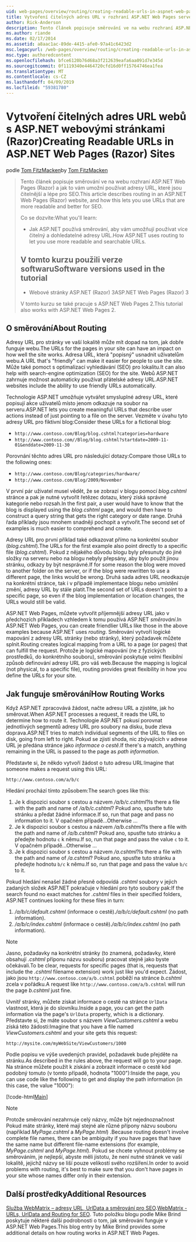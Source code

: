 ```yaml
---
uid: web-pages/overview/routing/creating-readable-urls-in-aspnet-web-pages-sites
title: Vytvoření čitelných adres URL v rozhraní ASP.NET Web Pages servery (Razor) | Dokumentace Microsoftu
author: Rick-Anderson
description: Tento článek popisuje směrování ve na webu rozhraní ASP.NET Web Pages (Razor) a jak to vám umožní používat adresy URL, které jsou čitelnější a lépe pro SEO. Co budete...
ms.author: riande
ms.date: 02/17/2014
ms.assetid: a8aac1ac-89de-4415-afe0-97a41c6423d2
msc.legacyurl: /web-pages/overview/routing/creating-readable-urls-in-aspnet-web-pages-sites
msc.type: authoredcontent
ms.openlocfilehash: bfce6120b76d68a3f212639eafa6aa091d7e345d
ms.sourcegitcommit: 0f1119340e4464720cfd16d0ff15764746ea1fea
ms.translationtype: MT
ms.contentlocale: cs-CZ
ms.lasthandoff: 04/09/2019
ms.locfileid: "59381780"
---
```

# <a name="creating-readable-urls-in-aspnet-web-pages-razor-sites"></a><span data-ttu-id="5c1f0-104">Vytvoření čitelných adres URL webů s ASP.NET webovými stránkami (Razor)</span><span class="sxs-lookup"><span data-stu-id="5c1f0-104">Creating Readable URLs in ASP.NET Web Pages (Razor) Sites</span></span>

<span data-ttu-id="5c1f0-105">podle [Tom FitzMacken](https://github.com/tfitzmac)</span><span class="sxs-lookup"><span data-stu-id="5c1f0-105">by [Tom FitzMacken](https://github.com/tfitzmac)</span></span>

> <span data-ttu-id="5c1f0-106">Tento článek popisuje směrování ve na webu rozhraní ASP.NET Web Pages (Razor) a jak to vám umožní používat adresy URL, které jsou čitelnější a lépe pro SEO.</span><span class="sxs-lookup"><span data-stu-id="5c1f0-106">This article describes routing in an ASP.NET Web Pages (Razor) website, and how this lets you use URLs that are more readable and better for SEO.</span></span>
> 
> <span data-ttu-id="5c1f0-107">Co se dozvíte:</span><span class="sxs-lookup"><span data-stu-id="5c1f0-107">What you'll learn:</span></span>
> 
> - <span data-ttu-id="5c1f0-108">Jak ASP.NET používá směrování, aby vám umožňují používat více čitelný a dohledatelné adresy URL.</span><span class="sxs-lookup"><span data-stu-id="5c1f0-108">How ASP.NET uses routing to let you use more readable and searchable URLs.</span></span>
>   
> 
> ## <a name="software-versions-used-in-the-tutorial"></a><span data-ttu-id="5c1f0-109">V tomto kurzu použili verze softwaru</span><span class="sxs-lookup"><span data-stu-id="5c1f0-109">Software versions used in the tutorial</span></span>
> 
> 
> - <span data-ttu-id="5c1f0-110">Webové stránky ASP.NET (Razor) 3</span><span class="sxs-lookup"><span data-stu-id="5c1f0-110">ASP.NET Web Pages (Razor) 3</span></span>
>   
> 
> <span data-ttu-id="5c1f0-111">V tomto kurzu se také pracuje s ASP.NET Web Pages 2.</span><span class="sxs-lookup"><span data-stu-id="5c1f0-111">This tutorial also works with ASP.NET Web Pages 2.</span></span>


## <a name="about-routing"></a><span data-ttu-id="5c1f0-112">O směrování</span><span class="sxs-lookup"><span data-stu-id="5c1f0-112">About Routing</span></span>

<span data-ttu-id="5c1f0-113">Adresy URL pro stránky ve vaší lokalitě může mít dopad na tom, jak dobře funguje webu.</span><span class="sxs-lookup"><span data-stu-id="5c1f0-113">The URLs for the pages in your site can have an impact on how well the site works.</span></span> <span data-ttu-id="5c1f0-114">Adresa URL, která &quot;popisný&quot; usnadnit uživatelům webu.</span><span class="sxs-lookup"><span data-stu-id="5c1f0-114">A URL that's &quot;friendly&quot; can make it easier for people to use the site.</span></span> <span data-ttu-id="5c1f0-115">Může také pomoct s optimalizací vyhledávání (SEO) pro lokalitu.</span><span class="sxs-lookup"><span data-stu-id="5c1f0-115">It can also help with search-engine optimization (SEO) for the site.</span></span> <span data-ttu-id="5c1f0-116">Webů ASP.NET zahrnuje možnost automaticky používat přátelské adresy URL.</span><span class="sxs-lookup"><span data-stu-id="5c1f0-116">ASP.NET websites include the ability to use friendly URLs automatically.</span></span>

<span data-ttu-id="5c1f0-117">Technologie ASP.NET umožňuje vytvářet smysluplné adresy URL, které popisují akce uživatelů místo jenom odkazuje na soubor na serveru.</span><span class="sxs-lookup"><span data-stu-id="5c1f0-117">ASP.NET lets you create meaningful URLs that describe user actions instead of just pointing to a file on the server.</span></span> <span data-ttu-id="5c1f0-118">Vezměte v úvahu tyto adresy URL pro fiktivní blog:</span><span class="sxs-lookup"><span data-stu-id="5c1f0-118">Consider these URLs for a fictional blog:</span></span>

- `http://www.contoso.com/Blog/blog.cshtml?categories=hardware`
- `http://www.contoso.com//Blog/blog.cshtml?startdate=2009-11-01&enddate=2009-11-30`

<span data-ttu-id="5c1f0-119">Porovnání těchto adres URL pro následující dotazy:</span><span class="sxs-lookup"><span data-stu-id="5c1f0-119">Compare those URLs to the following ones:</span></span>

- `http://www.contoso.com/Blog/categories/hardware/`
- `http://www.contoso.com/Blog/2009/November`

<span data-ttu-id="5c1f0-120">V první pár uživatel musel vědět, že se zobrazí v blogu pomocí *blog.cshtml* stránce a pak je nutné vytvořit řetězec dotazu, který získá správné kategorie nebo rozsah.</span><span class="sxs-lookup"><span data-stu-id="5c1f0-120">In the first pair, a user would have to know that the blog is displayed using the *blog.cshtml* page, and would then have to construct a query string that gets the right category or date range.</span></span> <span data-ttu-id="5c1f0-121">Druhá řada příklady jsou mnohem snadněji pochopit a vytvořit.</span><span class="sxs-lookup"><span data-stu-id="5c1f0-121">The second set of examples is much easier to comprehend and create.</span></span>

<span data-ttu-id="5c1f0-122">Adresy URL pro první příklad také odkazovat přímo na konkrétní soubor (*blog.cshtml*).</span><span class="sxs-lookup"><span data-stu-id="5c1f0-122">The URLs for the first example also point directly to a specific file (*blog.cshtml*).</span></span> <span data-ttu-id="5c1f0-123">Pokud z nějakého důvodu blogu byly přesunuty do jiné složky na serveru nebo na blogu nebyly přepsány, aby bylo použít jinou stránku, odkazy by být nesprávné.</span><span class="sxs-lookup"><span data-stu-id="5c1f0-123">If for some reason the blog were moved to another folder on the server, or if the blog were rewritten to use a different page, the links would be wrong.</span></span> <span data-ttu-id="5c1f0-124">Druhá sada adres URL neodkazuje na konkrétní stránce, tak i v případě implementace blogu nebo umístění změní, adresy URL by stále platit.</span><span class="sxs-lookup"><span data-stu-id="5c1f0-124">The second set of URLs doesn't point to a specific page, so even if the blog implementation or location changes, the URLs would still be valid.</span></span>

<span data-ttu-id="5c1f0-125">ASP.NET Web Pages, můžete vytvořit příjemnější adresy URL jako v předchozích příkladech vzhledem k tomu používá ASP.NET *směrování*.</span><span class="sxs-lookup"><span data-stu-id="5c1f0-125">In ASP.NET Web Pages, you can create friendlier URLs like those in the above examples because ASP.NET uses *routing*.</span></span> <span data-ttu-id="5c1f0-126">Směrování vytvoří logické mapování z adresy URL stránky (nebo stránky), který požadavek můžete splnit.</span><span class="sxs-lookup"><span data-stu-id="5c1f0-126">Routing creates logical mapping from a URL to a page (or pages) that can fulfill the request.</span></span> <span data-ttu-id="5c1f0-127">Protože je logické mapování (ne z fyzických prostředků, do konkrétního souboru), směrování poskytuje velmi flexibilní způsob definování adresy URL pro váš web.</span><span class="sxs-lookup"><span data-stu-id="5c1f0-127">Because the mapping is logical (not physical, to a specific file), routing provides great flexibility in how you define the URLs for your site.</span></span>

## <a name="how-routing-works"></a><span data-ttu-id="5c1f0-128">Jak funguje směrování</span><span class="sxs-lookup"><span data-stu-id="5c1f0-128">How Routing Works</span></span>

<span data-ttu-id="5c1f0-129">Když ASP.NET zpracovává žádost, načte adresu URL a zjistěte, jak ho směrovat.</span><span class="sxs-lookup"><span data-stu-id="5c1f0-129">When ASP.NET processes a request, it reads the URL to determine how to route it.</span></span> <span data-ttu-id="5c1f0-130">Technologie ASP.NET pokusí porovnat jednotlivých segmentů adresy URL pro soubory na disku, bude zleva doprava.</span><span class="sxs-lookup"><span data-stu-id="5c1f0-130">ASP.NET tries to match individual segments of the URL to files on disk, going from left to right.</span></span> <span data-ttu-id="5c1f0-131">Pokud se zjistí shoda, nic zbývajících v adrese URL je předána stránce jako *informace o cestě*.</span><span class="sxs-lookup"><span data-stu-id="5c1f0-131">If there's a match, anything remaining in the URL is passed to the page as *path information*.</span></span>

<span data-ttu-id="5c1f0-132">Představte si, že někdo vytvoří žádost o tuto adresu URL:</span><span class="sxs-lookup"><span data-stu-id="5c1f0-132">Imagine that someone makes a request using this URL:</span></span>

`http://www.contoso.com/a/b/c`

<span data-ttu-id="5c1f0-133">Hledání prochází tímto způsobem:</span><span class="sxs-lookup"><span data-stu-id="5c1f0-133">The search goes like this:</span></span>

1. <span data-ttu-id="5c1f0-134">Je k dispozici soubor s cestou a názvem */a/b/c.cshtml*?</span><span class="sxs-lookup"><span data-stu-id="5c1f0-134">Is there a file with the path and name of */a/b/c.cshtml*?</span></span> <span data-ttu-id="5c1f0-135">Pokud ano, spusťte tuto stránku a předat žádné informace.</span><span class="sxs-lookup"><span data-stu-id="5c1f0-135">If so, run that page and pass no information to it.</span></span> <span data-ttu-id="5c1f0-136">V opačném případě...</span><span class="sxs-lookup"><span data-stu-id="5c1f0-136">Otherwise ...</span></span>
2. <span data-ttu-id="5c1f0-137">Je k dispozici soubor s cestou a názvem */a/b.cshtml*?</span><span class="sxs-lookup"><span data-stu-id="5c1f0-137">Is there a file with the path and name of */a/b.cshtml*?</span></span> <span data-ttu-id="5c1f0-138">Pokud ano, spusťte tuto stránku a předejte hodnotu `c` k němu.</span><span class="sxs-lookup"><span data-stu-id="5c1f0-138">If so, run that page and pass the value `c` to it.</span></span> <span data-ttu-id="5c1f0-139">V opačném případě...</span><span class="sxs-lookup"><span data-stu-id="5c1f0-139">Otherwise …</span></span>
3. <span data-ttu-id="5c1f0-140">Je k dispozici soubor s cestou a názvem */a.cshtml*?</span><span class="sxs-lookup"><span data-stu-id="5c1f0-140">Is there a file with the path and name of */a.cshtml*?</span></span> <span data-ttu-id="5c1f0-141">Pokud ano, spusťte tuto stránku a předejte hodnotu `b/c` k němu.</span><span class="sxs-lookup"><span data-stu-id="5c1f0-141">If so, run that page and pass the value `b/c` to it.</span></span>

<span data-ttu-id="5c1f0-142">Pokud hledání nenašel žádné přesně odpovídá *.cshtml* soubory v jejich zadaných složek ASP.NET pokračuje v hledání pro tyto soubory pak:</span><span class="sxs-lookup"><span data-stu-id="5c1f0-142">If the search found no exact matches for *.cshtml* files in their specified folders, ASP.NET continues looking for these files in turn:</span></span>

1. <span data-ttu-id="5c1f0-143">*/a/b/c/default.cshtml* (informace o cestě).</span><span class="sxs-lookup"><span data-stu-id="5c1f0-143">*/a/b/c/default.cshtml* (no path information).</span></span>
2. <span data-ttu-id="5c1f0-144">*/a/b/c/index.cshtml* (informace o cestě).</span><span class="sxs-lookup"><span data-stu-id="5c1f0-144">*/a/b/c/index.cshtml* (no path information).</span></span>

> [!NOTE]
> <span data-ttu-id="5c1f0-145">Jasno, požadavky na konkrétní stránky (to znamená, požadavky, které obsahují *.cshtml* příponu názvu souboru) pracovat stejně jako byste očekávali.</span><span class="sxs-lookup"><span data-stu-id="5c1f0-145">To be clear, requests for specific pages (that is, requests that include the *.cshtml* filename extension) work just like you'd expect.</span></span> <span data-ttu-id="5c1f0-146">Žádost, jako jsou `http://www.contoso.com/a/b.cshtml` poběží na stránce *b.cshtml* zcela v pořádku.</span><span class="sxs-lookup"><span data-stu-id="5c1f0-146">A request like `http://www.contoso.com/a/b.cshtml` will run the page *b.cshtml* just fine.</span></span>


<span data-ttu-id="5c1f0-147">Uvnitř stránky, můžete získat informace o cestě na stránce `UrlData` vlastnost, která je do slovníku.</span><span class="sxs-lookup"><span data-stu-id="5c1f0-147">Inside a page, you can get the path information via the page's `UrlData` property, which is a dictionary.</span></span> <span data-ttu-id="5c1f0-148">Představte si, že máte soubor s názvem *ViewCustomers.cshtml* a webu získá této žádosti:</span><span class="sxs-lookup"><span data-stu-id="5c1f0-148">Imagine that you have a file named *ViewCustomers.cshtml* and your site gets this request:</span></span>

`http://mysite.com/myWebSite/ViewCustomers/1000`

<span data-ttu-id="5c1f0-149">Podle popisu ve výše uvedených pravidel, požadavek bude přejděte na stránku.</span><span class="sxs-lookup"><span data-stu-id="5c1f0-149">As described in the rules above, the request will go to your page.</span></span> <span data-ttu-id="5c1f0-150">Na stránce můžete použít k získání a zobrazit informace o cestě kód podobný tomuto (v tomto případě, hodnota &quot;1000&quot;):</span><span class="sxs-lookup"><span data-stu-id="5c1f0-150">Inside the page, you can use code like the following to get and display the path information (in this case, the value &quot;1000&quot;):</span></span>

[!code-html[Main](creating-readable-urls-in-aspnet-web-pages-sites/samples/sample1.html)]

> [!NOTE]
> <span data-ttu-id="5c1f0-151">Protože směrování nezahrnuje celý názvy, může být nejednoznačnost Pokud máte stránky, které mají stejné ale různé přípony názvu souboru (například *MyPage.cshtml* a *MyPage.html*) .</span><span class="sxs-lookup"><span data-stu-id="5c1f0-151">Because routing doesn't involve complete file names, there can be ambiguity if you have pages that have the same name but different file-name extensions (for example, *MyPage.cshtml* and *MyPage.html*).</span></span> <span data-ttu-id="5c1f0-152">Pokud se chcete vyhnout problémy se směrováním, je nejlepší, abyste měli jistotu, že není nutné stránek ve vaší lokalitě, jejichž názvy se liší pouze velikostí svého rozšíření.</span><span class="sxs-lookup"><span data-stu-id="5c1f0-152">In order to avoid problems with routing, it's best to make sure that you don't have pages in your site whose names differ only in their extension.</span></span>


<a id="Additional_Resources"></a>
## <a name="additional-resources"></a><span data-ttu-id="5c1f0-153">Další prostředky</span><span class="sxs-lookup"><span data-stu-id="5c1f0-153">Additional Resources</span></span>

<span data-ttu-id="5c1f0-154">[Služba WebMatrix – adresy URL, UrlData a směrování pro SEO](http://www.mikesdotnetting.com/Article/165/WebMatrix-URLs-UrlData-and-Routing-for-SEO).</span><span class="sxs-lookup"><span data-stu-id="5c1f0-154">[WebMatrix - URLs, UrlData and Routing for SEO](http://www.mikesdotnetting.com/Article/165/WebMatrix-URLs-UrlData-and-Routing-for-SEO).</span></span> <span data-ttu-id="5c1f0-155">Tuto položku blogu podle Mike Brind poskytuje některé další podrobnosti o tom, jak směrování funguje v ASP.NET Web Pages.</span><span class="sxs-lookup"><span data-stu-id="5c1f0-155">This blog entry by Mike Brind provides some additional details on how routing works in ASP.NET Web Pages.</span></span>

